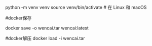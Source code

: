 python -m venv venv
source venv/bin/activate  # 在 Linux 和 macOS


#docker保存

docker save -o wencai.tar wencai:latest

#docker解压
docker load -i wencai.tar

